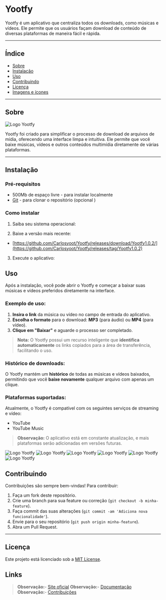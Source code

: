 # Yootfy

Yootfy é um aplicativo que centraliza todos os downloads, como músicas e vídeos. Ele permite que os usuários façam download de conteúdo de diversas plataformas de maneira fácil e rápida.

---

## Índice

- [Sobre](#sobre)
- [Instalação](#instalação)
- [Uso](#uso)
- [Contribuindo](#contribuindo)
- [Licença](#licença)
- [Imagens e ícones](#imagens-e-ícones)

---

## Sobre

![Logo Yootfy](./images/logo.png)
  
Yootfy foi criado para simplificar o processo de download de arquivos de mídia, oferecendo uma interface limpa e intuitiva. Ele permite que você baixe músicas, vídeos e outros conteúdos multimídia diretamente de várias plataformas.



---

## Instalação

### Pré-requisitos

- 500Mb de espaço livre - para instalar localmente
- [Git](https://git-scm.com/) - para clonar o repositório (opcional )

### Como instalar

1. Saiba seu sistema operacional:


2. Baixe a versão mais recente:
- [https://github.com/Carlosyoot/Yootfy/releases/download/Yootfy1.0.2/](https://github.com/Carlosyoot/Yootfy/releases/tag/Yootfy1.0.2)


3. Execute o aplicativo:


## Uso

Após a instalação, você pode abrir o Yootfy e começar a baixar suas músicas e vídeos preferidos diretamente na interface.

### Exemplo de uso:

1. **Insira o link** da música ou vídeo no campo de entrada do aplicativo.
2. **Escolha o formato** para o download: **MP3** (para áudio) ou **MP4** (para vídeo).
3. **Clique em "Baixar"** e aguarde o processo ser completado.

> **Nota:** O Yootfy possui um recurso inteligente que **identifica automaticamente** os links copiados para a área de transferência, facilitando o uso.

### Histórico de downloads:

O Yootfy mantém um **histórico** de todas as músicas e vídeos baixados, permitindo que você **baixe novamente** qualquer arquivo com apenas um clique.

### Plataformas suportadas:

Atualmente, o Yootfy é compatível com os seguintes serviços de streaming e vídeo:

- YouTube
- YouTube Music

> **Observação:** O aplicativo está em constante atualização, e mais plataformas serão adicionadas em versões futuras.

![Logo Yootfy](./images/Image1.PNG)
![Logo Yootfy](./images/Image2.PNG)
![Logo Yootfy](./images/image3.PNG)
![Logo Yootfy](./images/Image4.PNG)
![Logo Yootfy](./images/IMAGE6.jpg)
![Logo Yootfy](./images/image5.PNG)

## Contribuindo

Contribuições são sempre bem-vindas! Para contribuir:

1. Faça um fork deste repositório.
2. Crie uma branch para sua feature ou correção (`git checkout -b minha-feature`).
3. Faça commit das suas alterações (`git commit -am 'Adiciona nova funcionalidade'`).
4. Envie para o seu repositório (`git push origin minha-feature`).
5. Abra um Pull Request.

---

## Licença

Este projeto está licenciado sob a [MIT License](LICENSE).



## Links

> **Observação:**- [Site oficial](https://www.yootfy.com)
> **Observação:**- [Documentação](https://www.yootfy.com/docs)
> **Observação:**- [Contribuições](https://github.com/seu-usuario/yootfy/pulls)


